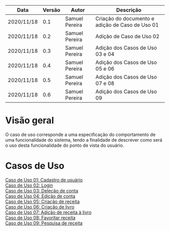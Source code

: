 | Data |Versão| Autor | Descrição |
| ---- | ---- | ----- | --------- |
| 2020/11/18 | 0.1 | Samuel Pereira | Criação do documento e adição de Caso de Uso 01 |
| 2020/11/18 | 0.2 | Samuel Pereira | Adição de Caso de Uso 02 |
| 2020/11/18 | 0.3 | Samuel Pereira | Adição dos Casos de Uso 03 e 04  |
| 2020/11/18 | 0.4 | Samuel Pereira | Adição dos Casos de Uso 05 e 06  |
| 2020/11/18 | 0.5 | Samuel Pereira | Adição dos Casos de Uso 07 e 08  |
| 2020/11/18 | 0.6 | Samuel Pereira | Adição dos Casos de Uso 09 |

# Visão geral
O caso de uso corresponde a uma especificação do comportamento de uma funcionalidade do sistema, tendo a finalidade de descrever como será o uso desta funcionalidade do ponto de vista do usuário.


# Casos de Uso

[Caso de Uso 01: Cadastro de usuário](04-modelagem/casos-de-uso/01.md)</br>
[Caso de Uso 02: Login](04-modelagem/casos-de-uso/02.md)</br>
[Caso de Uso 03: Deleção de conta](04-modelagem/casos-de-uso/03.md)</br>
[Caso de Uso 04: Edição de conta](04-modelagem/casos-de-uso/04.md)</br>
[Caso de Uso 05: Criação de receita](04-modelagem/casos-de-uso/05.md)</br>
[Caso de Uso 06: Criação de livro](04-modelagem/casos-de-uso/06.md)</br>
[Caso de Uso 07: Adição de receita à livro](04-modelagem/casos-de-uso/07.md)</br>
[Caso de Uso 08: Favoritar receita](04-modelagem/casos-de-uso/08.md)</br>
[Caso de Uso 09: Pesquisa de receita](04-modelagem/casos-de-uso/08.md)</br>